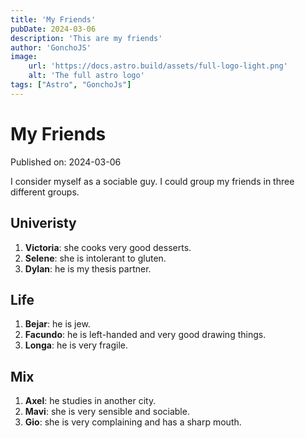 ```yaml
---
title: 'My Friends'
pubDate: 2024-03-06
description: 'This are my friends'
author: 'GonchoJS'
image: 
    url: 'https://docs.astro.build/assets/full-logo-light.png'
    alt: 'The full astro logo'
tags: ["Astro", "GonchoJs"]
---
```

# My Friends

Published on: 2024-03-06

I consider myself as a sociable guy. I could group my friends in three different groups.

## Univeristy

1. **Victoria**: she cooks very good desserts.
2. **Selene**: she is intolerant to gluten.
3. **Dylan**: he is my thesis partner.

## Life

1. **Bejar**: he is jew.
2. **Facundo**: he is left-handed and very good drawing things.
3. **Longa**: he is very fragile.

## Mix

1. **Axel**: he studies in another city.
2. **Mavi**: she is very sensible and sociable.
3. **Gio**: she is very complaining and has a sharp mouth.